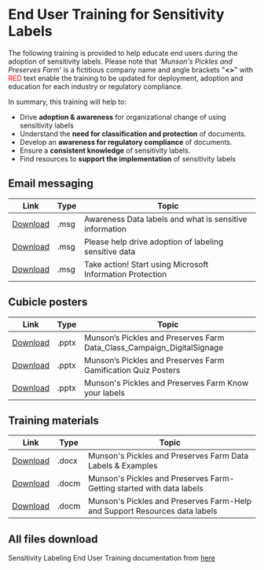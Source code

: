 # End User Training for Sensitivity Labels

The following training is provided to help educate end users during the adoption of sensitivity labels. Please note that '*Munson's Pickles and Preserves Farm*' is a fictitious company name and angle brackets "**<>**" with <span style="color:red">RED</span> text enable the training to be updated for deployment, adoption and education for each industry or regulatory compliance.

In summary, this training will help to:

* Drive **adoption & awareness** for organizational change of using sensitivity labels
* Understand the **need for classification and protection** of documents.
* Develop an **awareness for regulatory compliance** of documents.
* Ensure a **consistent knowledge** of sensitivity labels.
* Find resources to **support the implementation** of sensitivity labels

## Email messaging

|Link|Type|Topic|
|---|---|---|
|[Download](sensitivity/Awareness-Data-labels-and-what-is-sensitive-information.msg)|.msg| Awareness Data labels and what is sensitive information|
|[Download](sensitivity/Please-help-drive-adoption-of-labeling-sensitive-data.msg)|.msg| Please help drive adoption of labeling sensitive data|
|[Download](sensitivity/Take-action-Start-using-Microsoft-Information-Protection.msg)|.msg| Take action! Start using Microsoft Information Protection |

## Cubicle posters

|Link|Type|Topic|
|---|---|---|
|[Download](sensitivity/Munson-Pickles-and-Preserves-Farm-Data_Class_Campaign_DigitalSignage.pptx)|.pptx| Munson’s Pickles and Preserves Farm Data_Class_Campaign_DigitalSignage|
|[Download](sensitivity/Munson-Pickles-and-Preserves-Farm-Gamification-Quiz-Posters.pptx)|.pptx| Munson’s Pickles and Preserves Farm Gamification Quiz Posters|
|[Download](sensitivity/Munson-Pickles-and-Preserves-Farm-Know-your-labels.pptx)|.pptx| Munson's Pickles and Preserves Farm Know your labels|

## Training materials

|Link|Type|Topic|
|---|---|---|
|[Download](sensitivity/Munson-Pickles-and-Preserves-Farm-Data-Labels-Examples.docx)|.docx| Munson's Pickles and Preserves Farm Data Labels & Examples|
|[Download](sensitivity/Munson-Pickles-and-Preserves-Farm-Getting-started-with-data-labels.docm)|.docm| Munson's Pickles and Preserves Farm-Getting started with data labels|
|[Download](sensitivity/Munson-Pickles-and-Preserves-Farm-Help-and-Support-Resources-data-labels.docm)|.docm| Munson's Pickles and Preserves Farm-Help and Support Resources data labels|

## All files download

Sensitivity Labeling End User Training documentation from [here](sensitivity/End-User-Adoption-Training_Sensitivity-Labels.zip)